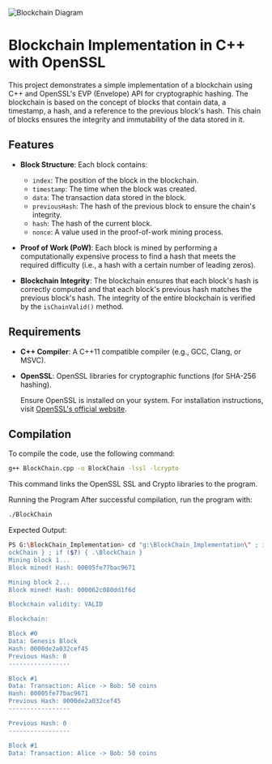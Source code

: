 ![Blockchain Diagram](https://img.money.com/2022/06/What-Is-Blockchain-Infographic.jpg?quality=60)

# Blockchain Implementation in C++ with OpenSSL

This project demonstrates a simple implementation of a blockchain using C++ and OpenSSL's EVP (Envelope) API for cryptographic hashing. The blockchain is based on the concept of blocks that contain data, a timestamp, a hash, and a reference to the previous block's hash. This chain of blocks ensures the integrity and immutability of the data stored in it.

## Features

- **Block Structure**: Each block contains:
  - `index`: The position of the block in the blockchain.
  - `timestamp`: The time when the block was created.
  - `data`: The transaction data stored in the block.
  - `previousHash`: The hash of the previous block to ensure the chain's integrity.
  - `hash`: The hash of the current block.
  - `nonce`: A value used in the proof-of-work mining process.

- **Proof of Work (PoW)**: Each block is mined by performing a computationally expensive process to find a hash that meets the required difficulty (i.e., a hash with a certain number of leading zeros).

- **Blockchain Integrity**: The blockchain ensures that each block's hash is correctly computed and that each block's previous hash matches the previous block's hash. The integrity of the entire blockchain is verified by the `isChainValid()` method.

## Requirements

- **C++ Compiler**: A C++11 compatible compiler (e.g., GCC, Clang, or MSVC).
- **OpenSSL**: OpenSSL libraries for cryptographic functions (for SHA-256 hashing).
  
  Ensure OpenSSL is installed on your system. For installation instructions, visit [OpenSSL's official website](https://www.openssl.org/).

## Compilation

To compile the code, use the following command:

```bash
g++ BlockChain.cpp -o BlockChain -lssl -lcrypto
```
This command links the OpenSSL SSL and Crypto libraries to the program.

Running the Program
After successful compilation, run the program with:
```bash
./BlockChain
```
Expected Output:
```bash
PS G:\BlockChain_Implementation> cd "g:\BlockChain_Implementation\" ; if ($?) { g++ BlockChain.cpp -o Bl
ockChain } ; if ($?) { .\BlockChain }                                                                   Block mined! Hash: 0000de2a032cef45
Mining block 1...
Block mined! Hash: 00005fe77bac9671

Mining block 2...
Block mined! Hash: 000062c080dd1f6d

Blockchain validity: VALID

Blockchain:

Block #0
Data: Genesis Block
Hash: 0000de2a032cef45
Previous Hash: 0
-----------------

Block #1
Data: Transaction: Alice -> Bob: 50 coins
Hash: 00005fe77bac9671
Previous Hash: 0000de2a032cef45
-----------------

Previous Hash: 0
-----------------

Block #1
Data: Transaction: Alice -> Bob: 50 coins
```
